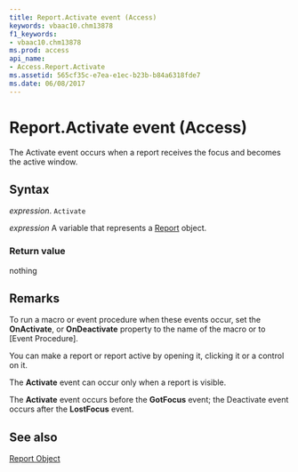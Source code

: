 ```yaml
---
title: Report.Activate event (Access)
keywords: vbaac10.chm13878
f1_keywords:
- vbaac10.chm13878
ms.prod: access
api_name:
- Access.Report.Activate
ms.assetid: 565cf35c-e7ea-e1ec-b23b-b84a6318fde7
ms.date: 06/08/2017
---
```



# Report.Activate event (Access)

The Activate event occurs when a report receives the focus and becomes the active window.


## Syntax

_expression_. `Activate`

_expression_ A variable that represents a [Report](Access.Report.md) object.


### Return value

nothing


## Remarks

To run a macro or event procedure when these events occur, set the  **OnActivate**, or **OnDeactivate** property to the name of the macro or to [Event Procedure].

You can make a report or report active by opening it, clicking it or a control on it.

The  **Activate** event can occur only when a report is visible.

The  **Activate** event occurs before the **GotFocus** event; the Deactivate event occurs after the **LostFocus** event.


## See also


[Report Object](Access.Report.md)

